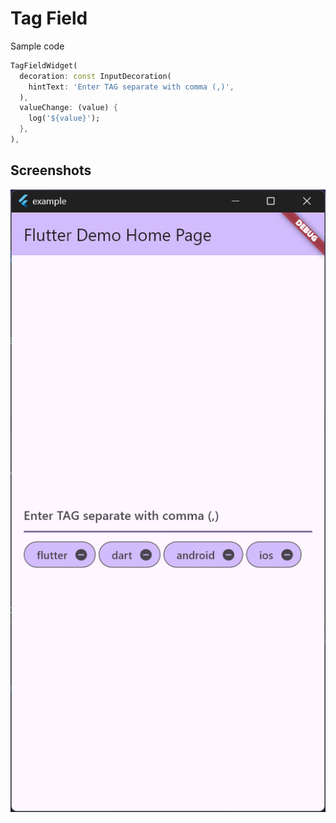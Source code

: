 # Tag Field

Sample code



```dart
TagFieldWidget(
  decoration: const InputDecoration(
    hintText: 'Enter TAG separate with comma (,)',
  ),
  valueChange: (value) {
    log('${value}');
  },
),
```

## Screenshots

![](/screenshots/screenshot01.png)